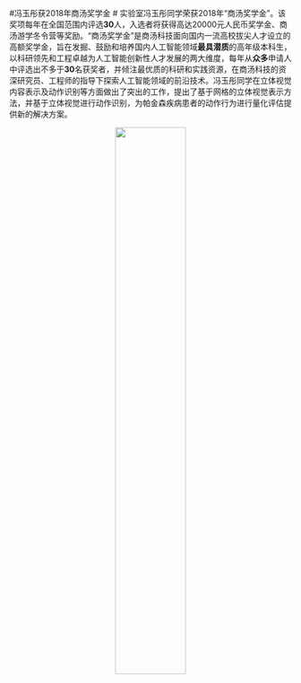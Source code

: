 #冯玉彤获2018年商汤奖学金 #
实验室冯玉彤同学荣获2018年“商汤奖学金”。该奖项每年在全国范围内评选**30**人，入选者将获得高达20000元人民币奖学金、商汤游学冬令营等奖励。“商汤奖学金”是商汤科技面向国内一流高校拔尖人才设立的高额奖学金，旨在发掘、鼓励和培养国内人工智能领域**最具潜质**的高年级本科生，以科研领先和工程卓越为人工智能创新性人才发展的两大维度，每年从**众多**申请人中评选出不多于**30**名获奖者，并倾注最优质的科研和实践资源，在商汤科技的资深研究员、工程师的指导下探索人工智能领域的前沿技术。冯玉彤同学在立体视觉内容表示及动作识别等方面做出了突出的工作，提出了基于网格的立体视觉表示方法，并基于立体视觉进行动作识别，为帕金森疾病患者的动作行为进行量化评估提供新的解决方案。

<div align=center><img src=http://gaoyue.org/news_img/20181202_0.jpg width="50%" weight=auto>

